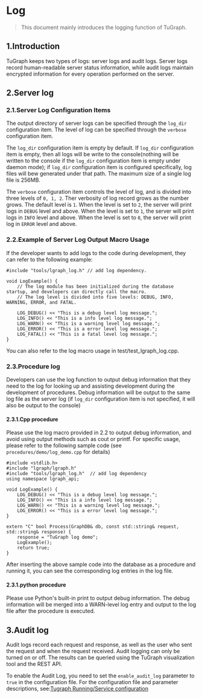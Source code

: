 # Log

> This document mainly introduces the logging function of TuGraph.

## 1.Introduction

TuGraph keeps two types of logs: server logs and audit logs. Server logs record human-readable server status information, while audit logs maintain encrypted information for every operation performed on the server.

## 2.Server log

### 2.1.Server Log Configuration Items
The output directory of server logs can be specified through the `log_dir` configuration item. The level of log can be specified through the `verbose` configuration item.

The `log_dir` configuration item is empty by default. If `log_dir` configuration item is empty, then all logs will be write to the console(nothing will be written to the console if the `log_dir` configuration item is empty under daemon mode); if `log_dir` configuration item is configured specifically, log files will bew generated under that path. The maximum size of a single log file is 256MB.

The `verbose` configuration item controls the level of log, and is divided into three levels of `0, 1, 2`. Ther verbosity of log record grows as the number grows. The default level is `1`. When the level is set to `2`, the server will print logs in `DEBUG` level and above. When the level is set to `1`, the server will print logs in `INFO` level and above. When the level is set to `0`, the server will print log in `ERROR` level and above.

### 2.2.Example of Server Log Output Macro Usage

If the developer wants to add logs to the code during development, they can refer to the following example:

```
#include "tools/lgraph_log.h" // add log dependency.

void LogExample() {
    // The log module has been initialized during the database startup, and developers can directly call the macro.
    // The log level is divided into five levels: DEBUG, INFO, WARNING, ERROR, and FATAL.

    LOG_DEBUG() << "This is a debug level log message.";
    LOG_INFO() << "This is a info level log message.";
    LOG_WARN() << "This is a warning level log message.";
    LOG_ERROR() << "This is a error level log message.";
    LOG_FATAL() << "This is a fatal level log message.";
}
```

You can also refer to the log macro usage in test/test_lgraph_log.cpp.

### 2.3.Procedure log

Developers can use the log function to output debug information that they need to the log for looking up and assisting development during the development of procedures. Debug information will be output to the same log file as the server log (if `log_dir` configuration item is not specified, it will also be output to the console)

#### 2.3.1.Cpp procedure
Please use the log macro provided in 2.2 to output debug information, and avoid using output methods such as cout or printf. For specific usage, please refer to the following sample code (see `procedures/demo/log_demo.cpp` for details)

```
#include <stdlib.h>
#include "lgraph/lgraph.h"
#include "tools/lgraph_log.h"  // add log dependency
using namespace lgraph_api;

void LogExample() {
    LOG_DEBUG() << "This is a debug level log message.";
    LOG_INFO() << "This is a info level log message.";
    LOG_WARN() << "This is a warning level log message.";
    LOG_ERROR() << "This is a error level log message.";
}

extern "C" bool Process(GraphDB& db, const std::string& request, std::string& response) {
    response = "TuGraph log demo";
    LogExample();
    return true;
}
```
After inserting the above sample code into the database as a procedure and running it, you can see the corresponding log entries in the log file.

#### 2.3.1.python procedure
Please use Python's built-in print to output debug information. The debug information will be merged into a WARN-level log entry and output to the log file after the procedure is executed.

## 3.Audit log

Audit logs record each request and response, as well as the user who sent the request and when the request received. Audit logging can only be turned on or off. The results can be queried using the TuGraph visualization tool and the REST API.

To enable the Audit Log, you need to set the `enable_audit_log` parameter to `true` in the configuration file. For the configuration file and parameter descriptions, see:[Tugraph Running/Service configuration](../5.installation&running/7.tugraph-running.md)
